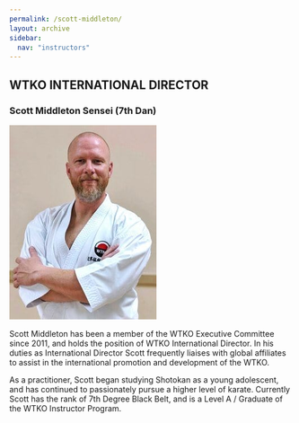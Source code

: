 ```yaml
---
permalink: /scott-middleton/
layout: archive
sidebar:
  nav: "instructors"
---
```



## WTKO INTERNATIONAL DIRECTOR

### Scott Middleton Sensei (7th Dan)

![Scott Middleton Sensei](../assets/images/instructors/Scott-Middleton-Executive-Committee-Canada-Dmr6.jpg "Scott Middleton Sensei")


Scott Middleton has been a member of the WTKO Executive Committee since 2011, and holds the position of WTKO International Director. In his duties as International Director Scott frequently liaises with global affiliates to assist in the international promotion and development of the WTKO.

As a practitioner, Scott began studying Shotokan as a young adolescent, and has continued to passionately pursue a higher level of karate. Currently Scott has the rank of 7th Degree Black Belt, and is a Level A / Graduate of the WTKO Instructor Program.